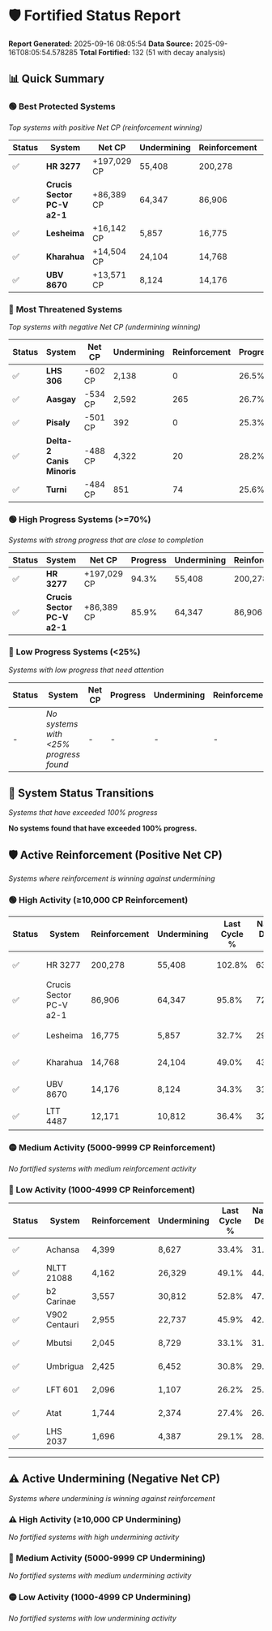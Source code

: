 # 🛡️ Fortified Status Report

**Report Generated:** 2025-09-16 08:05:54
**Data Source:** 2025-09-16T08:05:54.578285
**Total Fortified:** 132 (51 with decay analysis)

## 📊 Quick Summary

### 🟢 **Best Protected Systems**
*Top systems with positive Net CP (reinforcement winning)*

| Status | System | Net CP | Undermining | Reinforcement | Progress |
|--------|--------|--------|-------------|---------------|----------|
| ✅ | **HR 3277** | +197,029 CP | 55,408 | 200,278 | 94.3% |
| ✅ | **Crucis Sector PC-V a2-1** | +86,389 CP | 64,347 | 86,906 | 85.9% |
| ✅ | **Lesheima** | +16,142 CP | 5,857 | 16,775 | 31.8% |
| ✅ | **Kharahua** | +14,504 CP | 24,104 | 14,768 | 45.3% |
| ✅ | **UBV 8670** | +13,571 CP | 8,124 | 14,176 | 33.1% |

### 🔴 **Most Threatened Systems**
*Top systems with negative Net CP (undermining winning)*

| Status | System | Net CP | Undermining | Reinforcement | Progress |
|--------|--------|--------|-------------|---------------|----------|
| ✅ | **LHS 306** | -602 CP | 2,138 | 0 | 26.5% |
| ✅ | **Aasgay** | -534 CP | 2,592 | 265 | 26.7% |
| ✅ | **Pisaly** | -501 CP | 392 | 0 | 25.3% |
| ✅ | **Delta-2 Canis Minoris** | -488 CP | 4,322 | 20 | 28.2% |
| ✅ | **Turni** | -484 CP | 851 | 74 | 25.6% |

### 🟢 **High Progress Systems (>=70%)**
*Systems with strong progress that are close to completion*

| Status | System | Net CP | Progress | Undermining | Reinforcement |
|--------|--------|--------|----------|-------------|---------------|
| ✅ | **HR 3277** | +197,029 CP | 94.3% | 55,408 | 200,278 |
| ✅ | **Crucis Sector PC-V a2-1** | +86,389 CP | 85.9% | 64,347 | 86,906 |

### 🔴 **Low Progress Systems (<25%)**
*Systems with low progress that need attention*

| Status | System | Net CP | Progress | Undermining | Reinforcement |
|--------|--------|--------|----------|-------------|---------------|
| - | *No systems with <25% progress found* | - | - | - | - |
## 🔄 System Status Transitions
*Systems that have exceeded 100% progress*

**No systems found that have exceeded 100% progress.**

## 🛡️ Active Reinforcement (Positive Net CP)
*Systems where reinforcement is winning against undermining*

### 🟢 High Activity (≥10,000 CP Reinforcement)

| Status | System | Reinforcement | Undermining | Last Cycle % | Natural Decay % | Current Progress % | Current CP | Net CP | Activity |
|--------|--------|---------------|-------------|--------------|-----------------|-------------------|------------|--------|----------|
| ✅ | HR 3277 | 200,278 | 55,408 | 102.8% | 63.99% | 94.3% | 612,950 | +197,029 | 🟢 High Reinforcement |
| ✅ | Crucis Sector PC-V a2-1 | 86,906 | 64,347 | 95.8% | 72.61% | 85.9% | 558,350 | +86,389 | 🟢 High Reinforcement |
| ✅ | Lesheima | 16,775 | 5,857 | 32.7% | 29.32% | 31.8% | 206,700 | +16,142 | 🟢 High Reinforcement |
| ✅ | Kharahua | 14,768 | 24,104 | 49.0% | 43.07% | 45.3% | 294,450 | +14,504 | 🟢 High Reinforcement |
| ✅ | UBV 8670 | 14,176 | 8,124 | 34.3% | 31.01% | 33.1% | 215,150 | +13,571 | 🟢 High Reinforcement |
| ✅ | LTT 4487 | 12,171 | 10,812 | 36.4% | 32.93% | 34.7% | 225,550 | +11,480 | 🟢 High Reinforcement |

### 🟡 Medium Activity (5000-9999 CP Reinforcement)

*No fortified systems with medium reinforcement activity*

### 🔴 Low Activity (1000-4999 CP Reinforcement)

| Status | System | Reinforcement | Undermining | Last Cycle % | Natural Decay % | Current Progress % | Current CP | Net CP | Activity |
|--------|--------|---------------|-------------|--------------|-----------------|-------------------|------------|--------|----------|
| ✅ | Achansa | 4,399 | 8,627 | 33.4% | 31.49% | 32.1% | 208,650 | +3,943 | 🔵 Low Reinforcement |
| ✅ | NLTT 21088 | 4,162 | 26,329 | 49.1% | 44.45% | 45.0% | 292,500 | +3,549 | 🔵 Low Reinforcement |
| ✅ | b2 Carinae | 3,557 | 30,812 | 52.8% | 47.67% | 48.1% | 312,650 | +2,811 | 🔵 Low Reinforcement |
| ✅ | V902 Centauri | 2,955 | 22,737 | 45.9% | 42.00% | 42.4% | 275,600 | +2,610 | 🔵 Low Reinforcement |
| ✅ | Mbutsi | 2,045 | 8,729 | 33.1% | 31.56% | 31.8% | 206,700 | +1,574 | 🔵 Low Reinforcement |
| ✅ | Umbrigua | 2,425 | 6,452 | 30.8% | 29.56% | 29.8% | 193,700 | +1,532 | 🔵 Low Reinforcement |
| ✅ | LFT 601 | 2,096 | 1,107 | 26.2% | 25.78% | 26.0% | 169,000 | +1,426 | 🔵 Low Reinforcement |
| ✅ | Atat | 1,744 | 2,374 | 27.4% | 26.81% | 27.0% | 175,500 | +1,207 | 🔵 Low Reinforcement |
| ✅ | LHS 2037 | 1,696 | 4,387 | 29.1% | 28.24% | 28.4% | 184,599 | +1,069 | 🔵 Low Reinforcement |


---

## ⚠️ Active Undermining (Negative Net CP)
*Systems where undermining is winning against reinforcement*

### ⚠️ High Activity (≥10,000 CP Undermining)

*No fortified systems with high undermining activity*

### 🔶 Medium Activity (5000-9999 CP Undermining)

*No fortified systems with medium undermining activity*

### 🟡 Low Activity (1000-4999 CP Undermining)

*No fortified systems with low undermining activity*
